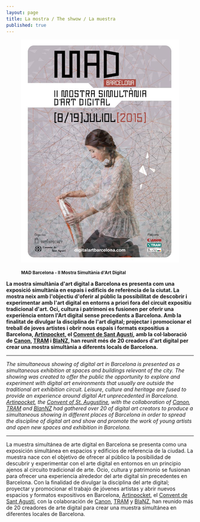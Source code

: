 ```yaml
---
layout: page
title: La mostra / The shwow / La muestra
published: true
---
```


<figure class="text-center">
	<img src="/public/img/2-nd-simultaneous-digital-art-show-flyer-2015.jpg">
	<figcaption>
		<p><small><strong>MAD Barcelona - II Mostra Simultània d'Art Digital</strong></small></p>
	</figcaption>
</figure>

**La mostra simultània d'art digital a Barcelona es presenta com una exposició simultània en espais i edificis de referència de la ciutat. La mostra neix amb l'objectiu d'oferir al públic la possibilitat de descobrir i experimentar amb l'art digital en entorns a priori fora del circuit expositiu tradicional d'art. Oci, cultura i patrimoni es fusionen per oferir una experiència entorn  l'Art digital sense precedents a Barcelona. Amb la finalitat de divulgar la disciplina de l'art digital; projectar i promocionar el treball de joves artistes i obrir nous espais i formats expositius a Barcelona, [Artinpocket](/patrocinadors/2014/07/23/artinpocket/), el [Convent de Sant Agustí](/patrocinadors/2014/07/24/convent-sant-agusti/),  amb la col·laboració de [Canon](/patrocinadors/2015/05/08/canon/), [TRAM](http://www.tram.cat) i [BlaNZ](/patrocinadors/2014/07/25/blanz/), han reunit més de 20 creadors d'art digital per crear una mostra simultània a diferents locals de Barcelona.**

---

*The simultaneous showing of digital art in Barcelona is presented as a simultaneous exhibition at spaces and buildings relevant of the city. The showing was created to offer the public the opportunity to explore and experiment with digital art environments that usually are outside the traditional art exhibition circuit. Leisure, culture and heritage are fused to provide an experience around digital Art unprecedented in Barcelona. [Artinpocket](/patrocinadors/2014/07/23/artinpocket/), the [Convent of St. Augustine]((/patrocinadors/2014/07/24/convent-sant-agusti/)), with the collaboration of [Canon](/patrocinadors/2015/05/08/canon/), [TRAM](http://www.tram.cat) and [BlanNZ](/patrocinadors/2014/07/25/blanz/) had gathered over 20 of digital art creators to produce a simultaneous showing in different places of Barcelona in order to spread the discipline of digital art and show and promote the work of young artists and open new spaces and exhibition in Barcelona.*

---

La muestra simultánea de arte digital en Barcelona se presenta como una exposición simultánea en espacios y edificios de referencia de la ciudad. La muestra nace con el objetivo de ofrecer al público la posibilidad de descubrir y experimentar con el arte digital en entornos en un principio ajenos al circuito tradicional de arte. Ocio, cultura y patrimonio se fusionan para ofrecer una experiencia alrededor del arte digital sin precedentes en Barcelona. Con la finalidad de divulgar la disciplina del arte digital; proyectar y promocionar el trabajo de jóvenes artistas y abrir nuevos espacios y formatos expositivos en Barcelona, [Artinpocket](/patrocinadors/2014/07/23/artinpocket/), el [Convent de Sant Agustí](/patrocinadors/2014/07/24/convent-sant-agusti/),  con la colaboración de [Canon](/patrocinadors/2015/05/08/canon/), [TRAM](http://www.tram.cat) y [BlaNZ](/patrocinadors/2014/07/25/blanz/), han reunido más de 20 creadores de arte digital para crear una muestra simultánea en diferentes locales de Barcelona.